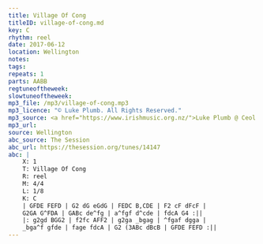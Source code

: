 ```yaml
---
title: Village Of Cong
titleID: village-of-cong.md
key: C
rhythm: reel
date: 2017-06-12
location: Wellington
notes:
tags:
repeats: 1 
parts: AABB 
regtuneoftheweek:
slowtuneoftheweek:
mp3_file: /mp3/village-of-cong.mp3
mp3_licence: "© Luke Plumb. All Rights Reserved."
mp3_source: <a href="https://www.irishmusic.org.nz/">Luke Plumb @ Ceol Aneas 2017</a>
mp3_url:
source: Wellington
abc_source: The Session
abc_url: https://thesession.org/tunes/14147
abc: |
    X: 1
    T: Village Of Cong
    R: reel
    M: 4/4
    L: 1/8
    K: C
    | GFDE FEFD | G2 dG eGdG | FEDC B,CDE | F2 cF dFcF |
    G2GA G^FDA | GABc de^fg | a^fgf d^cde | fdcA G4 :||
    |: g2gd BGG2 | f2fc AFF2 | g2ga _bgag | ^fgaf dgga |
    _bga^f gfde | fage fdcA | G2 (3ABc dBcB | GFDE FEFD :||
---
```

